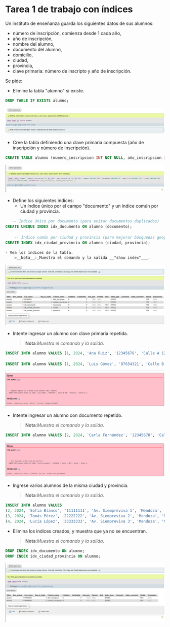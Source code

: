 # Tarea 1 de trabajo con índices

Un instituto de enseñanza guarda los siguientes datos de sus alumnos:
 - número de inscripción, comienza desde 1 cada año,
 - año de inscripción,
 - nombre del alumno,
 - documento del alumno,
 - domicilio,
 - ciudad,
 - provincia,
 - clave primaria: número de inscripto y año de inscripción.

Se pide: 
- Elimine la tabla "alumno" si existe. 

```SQL
DROP TABLE IF EXISTS alumno;
```

<IMG SRC=IMG/IMG1.png>

- Cree la tabla definiendo una clave primaria compuesta (año de inscripción y número de 
inscripción).

```SQL
CREATE TABLE alumno (numero_inscripcion INT NOT NULL, año_inscripcion INT NOT NULL, nombre VARCHAR(100), documento VARCHAR(20), domicilio VARCHAR(150), ciudad VARCHAR(100), provincia VARCHAR(100), PRIMARY KEY (año_inscripcion, numero_inscripcion));
```

<img src=IMG/IMG2.png>

- Define los siguientes indices:
   - Un índice único por el campo "documento" y un índice común por ciudad y provincia.

```SQL
   -- Índice único por documento (para evitar documentos duplicados)
CREATE UNIQUE INDEX idx_documento ON alumno (documento);

    -- Índice común por ciudad y provincia (para mejorar búsquedas geográficas)
CREATE INDEX idx_ciudad_provincia ON alumno (ciudad, provincia);
```
    - Vea los índices de la tabla.
        >__Nota__:_Muestra el comando y la salida __"show index"___.

<IMG SRC=IMG/IMG3.png>

- Intente ingresar un alumno con clave primaria repetida.
    >__Nota__:_Muestra el comando y la salida_.

```SQL
INSERT INTO alumno VALUES (1, 2024, 'Ana Ruiz', '12345678', 'Calle A 123', 'Córdoba', 'Córdoba');

INSERT INTO alumno VALUES (1, 2024, 'Luis Gómez', '87654321', 'Calle B 456', 'Rosario', 'Santa Fe');
```
<IMG SRC=IMG/IMG4.png>

- Intente ingresar un alumno con documento repetido.
    >__Nota__:_Muestra el comando y la salida_.

```SQL
INSERT INTO alumno VALUES (2, 2024, 'Carla Fernández', '12345678', 'Calle C 789', 'Salta', 'Salta');
```

<IMG SRC=IMG/IMG5.png>

- Ingrese varios alumnos de la misma ciudad y provincia.
    >__Nota__:_Muestra el comando y la salida_.

```SQL
INSERT INTO alumno VALUES 
(2, 2024, 'Sofía Blanco', '11111111', 'Av. Siempreviva 1', 'Mendoza', 'Mendoza'),
(3, 2024, 'Tomás Pérez', '22222222', 'Av. Siempreviva 2', 'Mendoza', 'Mendoza'),
(4, 2024, 'Lucía López', '33333333', 'Av. Siempreviva 3', 'Mendoza', 'Mendoza');
```

- Elimina los indices creados, y muestra que ya no se encuentran.
    >__Nota__:_Muestra el comando y la salida_.

```SQL
DROP INDEX idx_documento ON alumno;
DROP INDEX idx_ciudad_provincia ON alumno;
```

<IMG SRC=IMG/IMG6.png>
